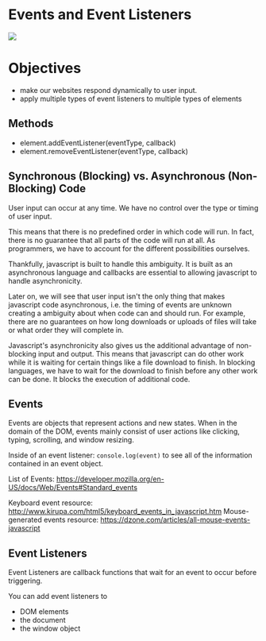 # Events and Event Listeners

![](t60f1.jpg)


# Objectives

- make our websites respond dynamically to user input.
- apply multiple types of event listeners to multiple types of elements


## Methods
- element.addEventListener(eventType, callback)
- element.removeEventListener(eventType, callback)


## Synchronous (Blocking) vs. Asynchronous (Non-Blocking) Code

User input can occur at any time. We have no control over the type or timing of user input.

This means that there is no predefined order in which code will run. In fact, there is no guarantee that all parts of the code will run at all. As programmers, we have to account for the different possibilities ourselves.

Thankfully, javascript is built to handle this ambiguity. It is built as an asynchronous language and callbacks are essential to allowing javascript to handle asynchronicity.

Later on, we will see that user input isn't the only thing that makes javascript code asynchronous, i.e. the timing of events are unknown creating a ambiguity about when code can and should run. For example, there are no guarantees on how long downloads or uploads of files will take or what order they will complete in.

Javascript's asynchronicity also gives us the additional advantage of non-blocking input and output. This means that javascript can do other work while it is waiting for certain things like a file download to finish. In blocking languages, we have to wait for the download to finish before any other work can be done. It blocks the execution of additional code.

## Events

Events are objects that represent actions and new states. When in the domain of the DOM, events mainly consist of user actions like clicking, typing, scrolling, and window resizing.

Inside of an event listener: ```console.log(event)``` to see all of the information contained in an event object.

List of Events:
https://developer.mozilla.org/en-US/docs/Web/Events#Standard_events

Keyboard event resource:
http://www.kirupa.com/html5/keyboard_events_in_javascript.htm
Mouse-generated events resource:
https://dzone.com/articles/all-mouse-events-javascript


## Event Listeners

Event Listeners are callback functions that wait for an event to occur before triggering.

You can add event listeners to

  - DOM elements
  - the document
  - the window object

